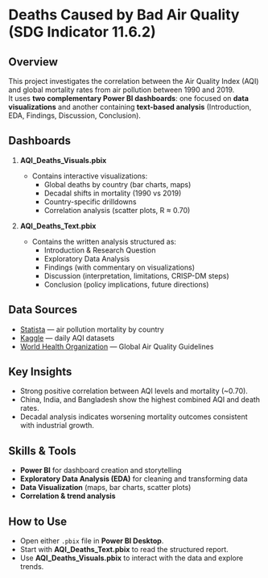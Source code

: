 # Deaths Caused by Bad Air Quality (SDG Indicator 11.6.2)


## Overview  
This project investigates the correlation between the Air Quality Index (AQI) and global mortality rates from air pollution between 1990 and 2019.  
It uses **two complementary Power BI dashboards**: one focused on **data visualizations** and another containing **text-based analysis** (Introduction, EDA, Findings, Discussion, Conclusion).  


## Dashboards  
1. **AQI_Deaths_Visuals.pbix**  
   - Contains interactive visualizations:  
     - Global deaths by country (bar charts, maps)  
     - Decadal shifts in mortality (1990 vs 2019)  
     - Country-specific drilldowns  
     - Correlation analysis (scatter plots, R ≈ 0.70)  


2. **AQI_Deaths_Text.pbix**  
   - Contains the written analysis structured as:  
     - Introduction & Research Question  
     - Exploratory Data Analysis  
     - Findings (with commentary on visualizations)  
     - Discussion (interpretation, limitations, CRISP-DM steps)  
     - Conclusion (policy implications, future directions)  


## Data Sources  
- [Statista](https://www.statista.com/statistics/830953/deaths-due-to-air-pollution-in-major-countries/) — air pollution mortality by country  
- [Kaggle](https://www.kaggle.com/datasets/azminetoushikwasif/aqi-air-quality-index-scheduled-daily-update) — daily AQI datasets  
- [World Health Organization](https://www.who.int/publications/i/item/9789240034228) — Global Air Quality Guidelines  


## Key Insights  
- Strong positive correlation between AQI levels and mortality (~0.70).  
- China, India, and Bangladesh show the highest combined AQI and death rates.  
- Decadal analysis indicates worsening mortality outcomes consistent with industrial growth.  


## Skills & Tools  
- **Power BI** for dashboard creation and storytelling  
- **Exploratory Data Analysis (EDA)** for cleaning and transforming data  
- **Data Visualization** (maps, bar charts, scatter plots)  
- **Correlation & trend analysis**  


## How to Use  
- Open either `.pbix` file in **Power BI Desktop**.  
- Start with **AQI_Deaths_Text.pbix** to read the structured report.  
- Use **AQI_Deaths_Visuals.pbix** to interact with the data and explore trends.  